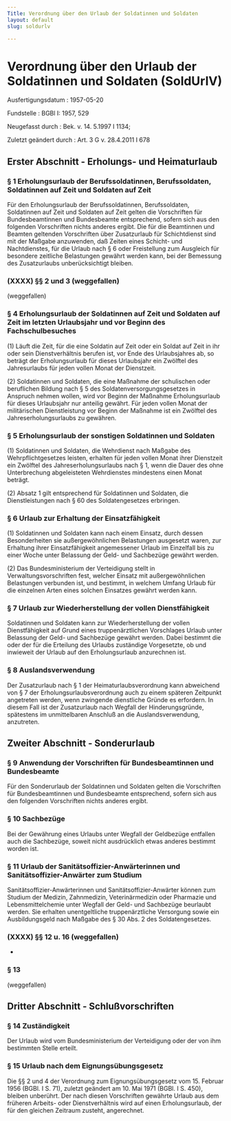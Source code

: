 ```yaml
---
Title: Verordnung über den Urlaub der Soldatinnen und Soldaten
layout: default
slug: soldurlv

---
```


# Verordnung über den Urlaub der Soldatinnen und Soldaten (SoldUrlV)

Ausfertigungsdatum
:   1957-05-20

Fundstelle
:   BGBl I: 1957, 529

Neugefasst durch
:   Bek. v. 14. 5.1997 I 1134;

Zuletzt geändert durch
:   Art. 3 G v. 28.4.2011 I 678


## Erster Abschnitt - Erholungs- und Heimaturlaub



### § 1 Erholungsurlaub der Berufssoldatinnen, Berufssoldaten, Soldatinnen auf Zeit und Soldaten auf Zeit

Für den Erholungsurlaub der Berufssoldatinnen, Berufssoldaten,
Soldatinnen auf Zeit und Soldaten auf Zeit gelten die Vorschriften für
Bundesbeamtinnen und Bundesbeamte entsprechend, sofern sich aus den
folgenden Vorschriften nichts anderes ergibt. Die für die Beamtinnen
und Beamten geltenden Vorschriften über Zusatzurlaub für Schichtdienst
sind mit der Maßgabe anzuwenden, daß Zeiten eines Schicht- und
Nachtdienstes, für die Urlaub nach § 6 oder Freistellung zum Ausgleich
für besondere zeitliche Belastungen gewährt werden kann, bei der
Bemessung des Zusatzurlaubs unberücksichtigt bleiben.


### (XXXX) §§ 2 und 3 (weggefallen)

(weggefallen)


### § 4 Erholungsurlaub der Soldatinnen auf Zeit und Soldaten auf Zeit im letzten Urlaubsjahr und vor Beginn des Fachschulbesuches

(1) Läuft die Zeit, für die eine Soldatin auf Zeit oder ein Soldat auf
Zeit in ihr oder sein Dienstverhältnis berufen ist, vor Ende des
Urlaubsjahres ab, so beträgt der Erholungsurlaub für dieses
Urlaubsjahr ein Zwölftel des Jahresurlaubs für jeden vollen Monat der
Dienstzeit.

(2) Soldatinnen und Soldaten, die eine Maßnahme der schulischen oder
beruflichen Bildung nach § 5 des Soldatenversorgungsgesetzes in
Anspruch nehmen wollen, wird vor Beginn der Maßnahme Erholungsurlaub
für dieses Urlaubsjahr nur anteilig gewährt. Für jeden vollen Monat
der militärischen Dienstleistung vor Beginn der Maßnahme ist ein
Zwölftel des Jahreserholungsurlaubs zu gewähren.


### § 5 Erholungsurlaub der sonstigen Soldatinnen und Soldaten

(1) Soldatinnen und Soldaten, die Wehrdienst nach Maßgabe des
Wehrpflichtgesetzes leisten, erhalten für jeden vollen Monat ihrer
Dienstzeit ein Zwölftel des Jahreserholungsurlaubs nach § 1, wenn die
Dauer des ohne Unterbrechung abgeleisteten Wehrdienstes mindestens
einen Monat beträgt.

(2) Absatz 1 gilt entsprechend für Soldatinnen und Soldaten, die
Dienstleistungen nach § 60 des Soldatengesetzes erbringen.


### § 6 Urlaub zur Erhaltung der Einsatzfähigkeit

(1) Soldatinnen und Soldaten kann nach einem Einsatz, durch dessen
Besonderheiten sie außergewöhnlichen Belastungen ausgesetzt waren, zur
Erhaltung ihrer Einsatzfähigkeit angemessener Urlaub im Einzelfall bis
zu einer Woche unter Belassung der Geld- und Sachbezüge gewährt
werden.

(2) Das Bundesministerium der Verteidigung stellt in
Verwaltungsvorschriften fest, welcher Einsatz mit außergewöhnlichen
Belastungen verbunden ist, und bestimmt, in welchem Umfang Urlaub für
die einzelnen Arten eines solchen Einsatzes gewährt werden kann.


### § 7 Urlaub zur Wiederherstellung der vollen Dienstfähigkeit

Soldatinnen und Soldaten kann zur Wiederherstellung der vollen
Dienstfähigkeit auf Grund eines truppenärztlichen Vorschlages Urlaub
unter Belassung der Geld- und Sachbezüge gewährt werden. Dabei
bestimmt die oder der für die Erteilung des Urlaubs zuständige
Vorgesetzte, ob und inwieweit der Urlaub auf den Erholungsurlaub
anzurechnen ist.


### § 8 Auslandsverwendung

Der Zusatzurlaub nach § 1 der Heimaturlaubsverordnung kann abweichend
von § 7 der Erholungsurlaubsverordnung auch zu einem späteren
Zeitpunkt angetreten werden, wenn zwingende dienstliche Gründe es
erfordern. In diesem Fall ist der Zusatzurlaub nach Wegfall der
Hinderungsgründe, spätestens im unmittelbaren Anschluß an die
Auslandsverwendung, anzutreten.


## Zweiter Abschnitt - Sonderurlaub



### § 9 Anwendung der Vorschriften für Bundesbeamtinnen und Bundesbeamte

Für den Sonderurlaub der Soldatinnen und Soldaten gelten die
Vorschriften für Bundesbeamtinnen und Bundesbeamte entsprechend,
sofern sich aus den folgenden Vorschriften nichts anderes ergibt.


### § 10 Sachbezüge

Bei der Gewährung eines Urlaubs unter Wegfall der Geldbezüge entfallen
auch die Sachbezüge, soweit nicht ausdrücklich etwas anderes bestimmt
worden ist.


### § 11 Urlaub der Sanitätsoffizier-Anwärterinnen und Sanitätsoffizier-Anwärter zum Studium

Sanitätsoffizier-Anwärterinnen und Sanitätsoffizier-Anwärter können
zum Studium der Medizin, Zahnmedizin, Veterinärmedizin oder Pharmazie
und Lebensmittelchemie unter Wegfall der Geld- und Sachbezüge
beurlaubt werden. Sie erhalten unentgeltliche truppenärztliche
Versorgung sowie ein Ausbildungsgeld nach Maßgabe des § 30 Abs. 2 des
Soldatengesetzes.


### (XXXX) §§ 12 u. 16 (weggefallen)

-


### § 13

(weggefallen)


## Dritter Abschnitt - Schlußvorschriften



### § 14 Zuständigkeit

Der Urlaub wird vom Bundesministerium der Verteidigung oder der von
ihm bestimmten Stelle erteilt.


### § 15 Urlaub nach dem Eignungsübungsgesetz

Die §§ 2 und 4 der Verordnung zum Eignungsübungsgesetz vom 15. Februar
1956 (BGBl. I S. 71), zuletzt geändert am 10. Mai 1971 (BGBl. I S.
450), bleiben unberührt. Der nach diesen Vorschriften gewährte Urlaub
aus dem früheren Arbeits- oder Dienstverhältnis wird auf einen
Erholungsurlaub, der für den gleichen Zeitraum zusteht, angerechnet.

